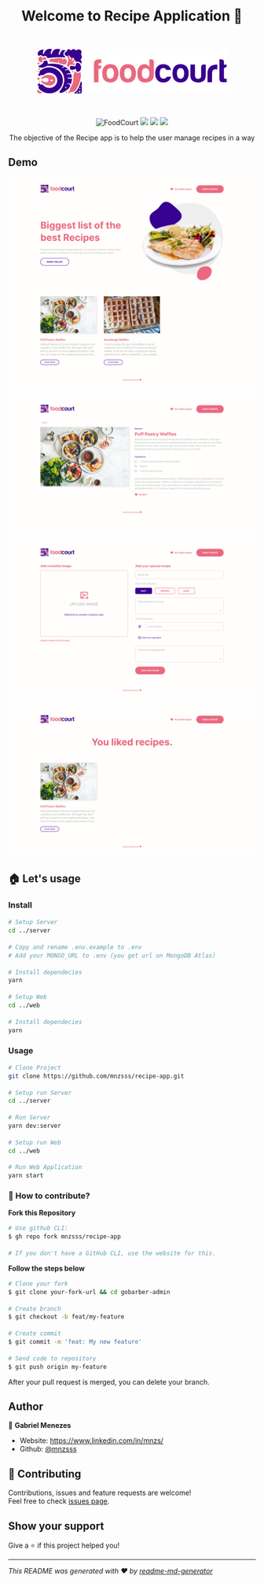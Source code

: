 <h1 align="center">Welcome to Recipe Application 👋</h1>

<br>

<p align="center">
  <img alt="Version" src="./images/logo.png" />
</p>

<br>

<p align= "center">
  <img alt="FoodCourt" src="https://img.shields.io/badge/version-1.0-blue.svg?style=for-the-badge&logo=appveyor" />
   <img src="https://img.shields.io/github/forks/mnzsss/recipe-app?style=for-the-badge&logo=appveyor" />
   <img src="https://img.shields.io/github/stars/mnzsss/recipe-app?style=for-the-badge&logo=appveyor" />
   <img src="https://img.shields.io/twitter/url?url=https%3A%2F%2Fgithub.com%2Fmnzsss%2Frecipe-app?style=for-the-badge&logo=appveyor" />
</p>

<p align="center">
The objective of the Recipe app is to help the user manage recipes in a way
</p>

## Demo

<p align="center">
   <img alt="Demo" src="./images/dashboard.png" />
</p>
<p align="center">
<img alt="Demo" src="./images/recipe.png" />
</p>

<p align="center">
<img alt="Demo" src="./images/add-recipe.png" />
</p>

<p align="center">
<img alt="Demo" src="./images/liked-recipes.png" />
</p>

## 🏠 Let's usage

### Install

```sh
# Setup Server
cd ../server

# Copy and rename .env.example to .env
# Add your MONGO_URL to .env (you get url on MongoDB Atlas)

# Install dependecies
yarn

# Setup Web
cd ../web

# Install dependecies
yarn
```

### Usage


```sh
# Clone Project
git clone https://github.com/mnzsss/recipe-app.git

# Setup run Server
cd ../server

# Run Server
yarn dev:server

# Setup run Web
cd ../web

# Run Web Application
yarn start
```

### 🤔 How to contribute?

**Fork this Repository**

```bash
# Use github CLI:
$ gh repo fork mnzsss/recipe-app

# If you don't have a GitHub CLI, use the website for this.
```

**Follow the steps below**

```bash
# Clone your fork
$ git clone your-fork-url && cd gobarber-admin

# Create branch
$ git checkout -b feat/my-feature

# Create commit
$ git commit -m 'feat: My new feature'

# Send code to repository
$ git push origin my-feature
```

After your pull request is merged, you can delete your branch.

## Author

👤 **Gabriel Menezes**

- Website: https://www.linkedin.com/in/mnzs/
- Github: [@mnzsss](https://github.com/mnzsss)

## 🤝 Contributing

Contributions, issues and feature requests are welcome!<br />Feel free to check [issues page](https://github.com/mnzsss/recipe-app/issues).

## Show your support

Give a ⭐️ if this project helped you!

---

_This README was generated with ❤️ by [readme-md-generator](https://github.com/kefranabg/readme-md-generator)_
